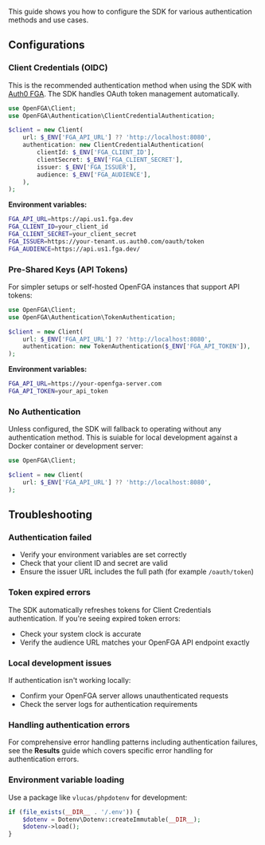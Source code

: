 This guide shows you how to configure the SDK for various authentication methods and use cases.

## Configurations

### Client Credentials (OIDC)

This is the recommended authentication method when using the SDK with [Auth0 FGA](https://auth0.com/fine-grained-authorization). The SDK handles OAuth token management automatically.

```php
use OpenFGA\Client;
use OpenFGA\Authentication\ClientCredentialAuthentication;

$client = new Client(
    url: $_ENV['FGA_API_URL'] ?? 'http://localhost:8080',
    authentication: new ClientCredentialAuthentication(
        clientId: $_ENV['FGA_CLIENT_ID'],
        clientSecret: $_ENV['FGA_CLIENT_SECRET'],
        issuer: $_ENV['FGA_ISSUER'],
        audience: $_ENV['FGA_AUDIENCE'],
    ),
);
```

**Environment variables:**

```bash
FGA_API_URL=https://api.us1.fga.dev
FGA_CLIENT_ID=your_client_id
FGA_CLIENT_SECRET=your_client_secret
FGA_ISSUER=https://your-tenant.us.auth0.com/oauth/token
FGA_AUDIENCE=https://api.us1.fga.dev/
```

### Pre-Shared Keys (API Tokens)

For simpler setups or self-hosted OpenFGA instances that support API tokens:

```php
use OpenFGA\Client;
use OpenFGA\Authentication\TokenAuthentication;

$client = new Client(
    url: $_ENV['FGA_API_URL'] ?? 'http://localhost:8080',
    authentication: new TokenAuthentication($_ENV['FGA_API_TOKEN']),
);
```

**Environment variables:**

```bash
FGA_API_URL=https://your-openfga-server.com
FGA_API_TOKEN=your_api_token
```

### No Authentication

Unless configured, the SDK will fallback to operating without any authentication method. This is suiable for local development against a Docker container or development server:

```php
use OpenFGA\Client;

$client = new Client(
    url: $_ENV['FGA_API_URL'] ?? 'http://localhost:8080',
);
```

## Troubleshooting

### Authentication failed

- Verify your environment variables are set correctly
- Check that your client ID and secret are valid
- Ensure the issuer URL includes the full path (for example `/oauth/token`)

### Token expired errors

The SDK automatically refreshes tokens for Client Credentials authentication. If you're seeing expired token errors:

- Check your system clock is accurate
- Verify the audience URL matches your OpenFGA API endpoint exactly

### Local development issues

If authentication isn't working locally:

- Confirm your OpenFGA server allows unauthenticated requests
- Check the server logs for authentication requirements

### Handling authentication errors

For comprehensive error handling patterns including authentication failures, see the **Results** guide which covers specific error handling for authentication errors.

### Environment variable loading

Use a package like `vlucas/phpdotenv` for development:

```php
if (file_exists(__DIR__ . '/.env')) {
    $dotenv = Dotenv\Dotenv::createImmutable(__DIR__);
    $dotenv->load();
}
```
